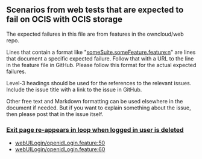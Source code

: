 ## Scenarios from web tests that are expected to fail on OCIS with OCIS storage

The expected failures in this file are from features in the owncloud/web repo.

Lines that contain a format like "[someSuite.someFeature.feature:n](https://github.com/owncloud/web/path/to/feature)"
are lines that document a specific expected failure. Follow that with a URL to the line in the feature file in GitHub.
Please follow this format for the actual expected failures.

Level-3 headings should be used for the references to the relevant issues. Include the issue title with a link to the issue in GitHub.

Other free text and Markdown formatting can be used elsewhere in the document if needed. But if you want to explain something about the issue, then please post that in the issue itself.

### [Exit page re-appears in loop when logged in user is deleted](https://github.com/owncloud/web/issues/4677)

- [webUILogin/openidLogin.feature:50](https://github.com/owncloud/web/blob/master/tests/acceptance/features/webUILogin/openidLogin.feature#L50)
- [webUILogin/openidLogin.feature:60](https://github.com/owncloud/web/blob/master/tests/acceptance/features/webUILogin/openidLogin.feature#L60)
